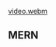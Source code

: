 [video.webm](https://github.com/ashmitg/Mern-CRM/assets/84148720/596716b6-0adc-489b-843c-a61c1a847a3a)


## MERN

